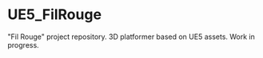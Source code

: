 # UE5_FilRouge
"Fil Rouge" project repository. 3D platformer based on UE5 assets. Work in progress.
